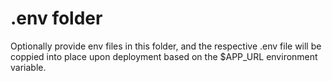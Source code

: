 # .env folder

Optionally provide env files in this folder,
and the respective .env file will be coppied into place
upon deployment based on the $APP_URL environment variable.